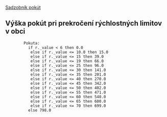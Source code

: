 

[Sadzobník pokút](https://www.slov-lex.sk/ezbierky-fe/pravne-predpisy/SK/ZZ/2009/8/20250701#paragraf-139a.odsek-3)



## Výška pokút pri prekročení rýchlostných limitov v obci

```
        Pokuta:
          if r._value < 6 then 0.0
           else if r._value <= 10.0 then 15.0
           else if r._value <= 15 then 39.0
           else if r._value <= 19 then 66.0
           else if r._value <= 25 then 96.0
           else if r._value <= 30 then 141.0
           else if r._value <= 35 then 201.0
           else if r._value <= 40 then 270.0
           else if r._value <= 45 then 342.0
           else if r._value <= 50 then 402.0
           else if r._value <= 55 then 471.0
           else if r._value <= 60 then 540.0
           else if r._value <= 65 then 600.0
           else if r._value <= 70 then 699.0
          else 798.0
```
